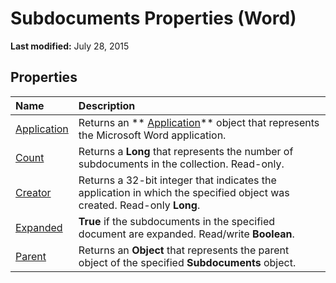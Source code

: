 
# Subdocuments Properties (Word)

 **Last modified:** July 28, 2015


## Properties



|**Name**|**Description**|
|:-----|:-----|
| [Application](e963bf38-8ee4-0cf3-008a-a6a528c97dfb.md)|Returns an  ** [Application](d1cf6f8f-4e88-bf01-93b4-90a83f79cb44.md)** object that represents the Microsoft Word application.|
| [Count](0c94e4b0-a046-79e8-3601-95bcde3bf004.md)|Returns a  **Long** that represents the number of subdocuments in the collection. Read-only.|
| [Creator](6419c182-d35b-eafa-8f1d-17fe297c6037.md)|Returns a 32-bit integer that indicates the application in which the specified object was created. Read-only  **Long**.|
| [Expanded](99879e46-d762-64e8-fa07-c88f3dceb3eb.md)| **True** if the subdocuments in the specified document are expanded. Read/write **Boolean**.|
| [Parent](98651ed8-4aea-91ad-2d3a-b13f2fe387e5.md)|Returns an  **Object** that represents the parent object of the specified **Subdocuments** object.|
